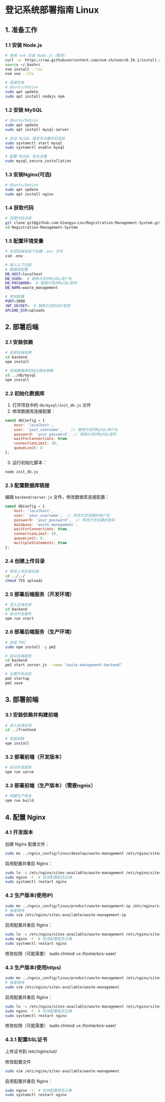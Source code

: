 # 登记系统部署指南 Linux

## 1. 准备工作

### 1.1 安装 Node.js

```bash
# 使用 nvm 安装 Node.js（推荐）
curl -o- https://raw.githubusercontent.com/nvm-sh/nvm/v0.39.1/install.sh | bash
source ~/.bashrc
nvm install --lts
nvm use --lts

# 直接安装
# Ubuntu/Debian
sudo apt update
sudo apt install nodejs npm
```

### 1.2 安装 MySQL

```bash
# Ubuntu/Debian
sudo apt update
sudo apt install mysql-server

# 启动 MySQL 服务并设置开机自启
sudo systemctl start mysql
sudo systemctl enable mysql

# 配置 MySQL 安全设置
sudo mysql_secure_installation
```
### 1.3 安装Nginx(可选)

```bash
# Ubuntu/Debian
sudo apt update
sudo apt install nginx
```

### 1.4 获取代码
```bash
# 克隆代码仓库
git clone git@github.com:Xiangyu-Lou/Registration-Management-System.git
cd Registration-Management-System
```

### 1.5 配置环境变量

```bash
# 在项目根目录下创建 .env 文件
vim .env

# 输入以下内容
# 数据库配置
DB_HOST=localhost
DB_USER=  # 替换为您的MySQL用户名
DB_PASSWORD=  # 替换为您的MySQL密码
DB_NAME=waste_management

# 其他配置
PORT=3000
JWT_SECRET=  # 替换为您的JWT密钥
UPLOAD_DIR=uploads 
```
## 2. 部署后端

### 2.1 安装依赖

```bash
# 安装后端依赖
cd backend
npm install

# 安装数据库初始化脚本依赖
cd ../db/mysql
npm install
```

### 2.2 初始化数据库

1. 打开项目中的 `db/mysql/init_db.js` 文件
2. 修改数据库连接配置：
```javascript
const dbConfig = {
    host: 'localhost',
    user: 'your_username',    // 替换为您的MySQL用户名
    password: 'your_password', // 替换为您的MySQL密码
    waitForConnections: true,
    connectionLimit: 10,
    queueLimit: 0
};
```
3. 运行初始化脚本：
```bash
node init_db.js
```

### 2.3 配置数据库链接

编辑 `backend/server.js` 文件，修改数据库连接配置：
```javascript
const dbConfig = {
    host: 'localhost',
    user: 'your_username',  // 修改为您创建的用户名
    password: 'your_password',  // 修改为您设置的密码
    database: 'waste_management',
    waitForConnections: true,
    connectionLimit: 10,
    queueLimit: 0,
    multipleStatements: true
};
```

### 2.4 创建上传目录

```bash
# 修改上传目录权限
cd ../../
chmod 755 uploads
```

### 2.5 部署后端服务（开发环境）

```bash
# 进入后端目录
cd backend
# 启动开发服务
npm run start
```

### 2.6 部署后端服务（生产环境）

```bash
# 安装 PM2
sudo npm install -g pm2

# 启动后端服务
cd backend
pm2 start server.js --name "waste-management-backend"

# 设置开机自启
pm2 startup
pm2 save
```
## 3. 部署前端

### 3.1 安装依赖并构建前端

```bash
# 进入前端目录
cd ../frontend

# 安装依赖
npm install
```

### 3.2 部署前端（开发版本）

```bash
# 启动开发服务
npm run serve
```

### 3.3 部署前端（生产版本）（需要ngnix）

```bash
# 构建生产版本
npm run build
```

## 4. 配置 Nginx

### 4.1 开发版本
创建 Nginx 配置文件：

```bash
sudo mv ../ngnix_config/linux/develop/waste-management /etc/nginx/sites-available/
```

启用配置并重启 Nginx：

```bash
sudo ln -s /etc/nginx/sites-available/waste-management /etc/nginx/sites-enabled/
sudo nginx -t  # 检测配置是否正确
sudo systemctl restart nginx
```
### 4.2 生产版本(使用IP)

```bash
sudo mv ../ngnix_config/linux/product/waste-management-ip /etc/nginx/sites-available/
# 或者使用
sudo vim /etc/nginx/sites-available/waste-management-ip
```

启用配置并重启 Nginx：
```bash
sudo ln -s /etc/nginx/sites-available/waste-management /etc/nginx/sites-enabled/
sudo nginx -t  # 检测配置是否正确
sudo systemctl restart nginx
```

修改权限（可能需要）
sudo chmod +x /home/ecs-user/

### 4.3 生产版本(使用https)

```bash
sudo mv ../ngnix_config/linux/product/waste-management /etc/nginx/sites-available/
# 或者使用
sudo vim /etc/nginx/sites-available/waste-management
```

启用配置并重启 Nginx：
```bash
sudo ln -s /etc/nginx/sites-available/waste-management /etc/nginx/sites-enabled/
sudo nginx -t  # 检测配置是否正确
sudo systemctl restart nginx
```

修改权限（可能需要）
sudo chmod +x /home/ecs-user/

### 4.3.1 配置SSL证书

上传证书到 /etc/nginx/ssl/

修改配置文件

```bash
sudo vim /etc/nginx/sites-available/waste-management
```

启用配置并重启 Nginx：

```bash
sudo nginx -t  # 检测配置是否正确
sudo systemctl restart nginx
``` 
